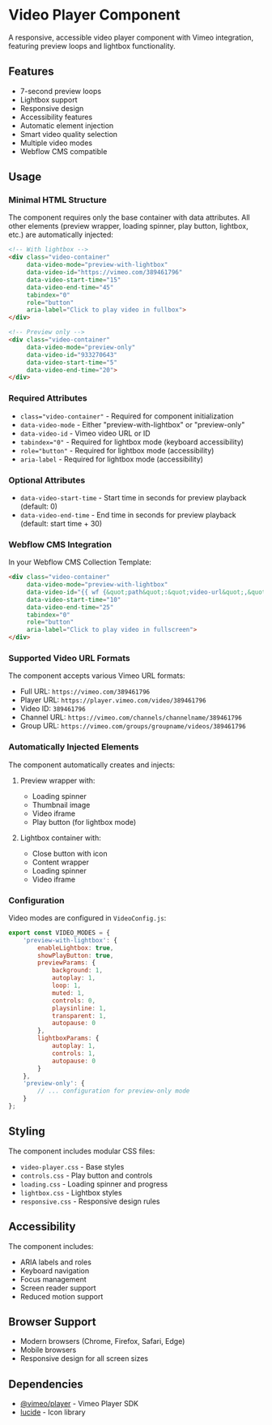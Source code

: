# Video Player Component

A responsive, accessible video player component with Vimeo integration, featuring preview loops and lightbox functionality.

## Features

- 7-second preview loops
- Lightbox support
- Responsive design
- Accessibility features
- Automatic element injection
- Smart video quality selection
- Multiple video modes
- Webflow CMS compatible

## Usage

### Minimal HTML Structure

The component requires only the base container with data attributes. All other elements (preview wrapper, loading spinner, play button, lightbox, etc.) are automatically injected:

```html
<!-- With lightbox -->
<div class="video-container" 
     data-video-mode="preview-with-lightbox" 
     data-video-id="https://vimeo.com/389461796" 
     data-video-start-time="15"
     data-video-end-time="45"
     tabindex="0" 
     role="button" 
     aria-label="Click to play video in fullbox">
</div>

<!-- Preview only -->
<div class="video-container" 
     data-video-mode="preview-only" 
     data-video-id="933270643"
     data-video-start-time="5"
     data-video-end-time="20">
</div>
```

### Required Attributes

- `class="video-container"` - Required for component initialization
- `data-video-mode` - Either "preview-with-lightbox" or "preview-only"
- `data-video-id` - Vimeo video URL or ID
- `tabindex="0"` - Required for lightbox mode (keyboard accessibility)
- `role="button"` - Required for lightbox mode (accessibility)
- `aria-label` - Required for lightbox mode (accessibility)

### Optional Attributes

- `data-video-start-time` - Start time in seconds for preview playback (default: 0)
- `data-video-end-time` - End time in seconds for preview playback (default: start time + 30)

### Webflow CMS Integration

In your Webflow CMS Collection Template:

```html
<div class="video-container" 
     data-video-mode="preview-with-lightbox" 
     data-video-id="{{ wf {&quot;path&quot;:&quot;video-url&quot;,&quot;type&quot;:&quot;PlainText&quot;} }}"
     data-video-start-time="10"
     data-video-end-time="25"
     tabindex="0" 
     role="button" 
     aria-label="Click to play video in fullscreen">
</div>
```

### Supported Video URL Formats

The component accepts various Vimeo URL formats:

- Full URL: `https://vimeo.com/389461796`
- Player URL: `https://player.vimeo.com/video/389461796`
- Video ID: `389461796`
- Channel URL: `https://vimeo.com/channels/channelname/389461796`
- Group URL: `https://vimeo.com/groups/groupname/videos/389461796`

### Automatically Injected Elements

The component automatically creates and injects:

1. Preview wrapper with:
   - Loading spinner
   - Thumbnail image
   - Video iframe
   - Play button (for lightbox mode)

2. Lightbox container with:
   - Close button with icon
   - Content wrapper
   - Loading spinner
   - Video iframe

### Configuration

Video modes are configured in `VideoConfig.js`:

```javascript
export const VIDEO_MODES = {
    'preview-with-lightbox': {
        enableLightbox: true,
        showPlayButton: true,
        previewParams: {
            background: 1,
            autoplay: 1,
            loop: 1,
            muted: 1,
            controls: 0,
            playsinline: 1,
            transparent: 1,
            autopause: 0
        },
        lightboxParams: {
            autoplay: 1,
            controls: 1,
            autopause: 0
        }
    },
    'preview-only': {
        // ... configuration for preview-only mode
    }
};
```

## Styling

The component includes modular CSS files:

- `video-player.css` - Base styles
- `controls.css` - Play button and controls
- `loading.css` - Loading spinner and progress
- `lightbox.css` - Lightbox styles
- `responsive.css` - Responsive design rules

## Accessibility

The component includes:

- ARIA labels and roles
- Keyboard navigation
- Focus management
- Screen reader support
- Reduced motion support

## Browser Support

- Modern browsers (Chrome, Firefox, Safari, Edge)
- Mobile browsers
- Responsive design for all screen sizes

## Dependencies

- [@vimeo/player](https://github.com/vimeo/player.js) - Vimeo Player SDK
- [lucide](https://lucide.dev/) - Icon library 